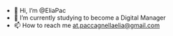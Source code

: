 - 👋 Hi, I’m @EliaPac
- 🌱 I’m currently studying to become a Digital Manager
- 📫 How to reach me at.paccagnellaelia@gmail.com
